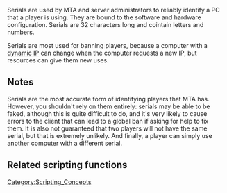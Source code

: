 Serials are used by MTA and server administrators to reliably identify a PC that a player is using. They are bound to the software and hardware configuration. Serials are 32 characters long and cointain letters and numbers.

Serials are most used for banning players, because a computer with a [dynamic IP](http://en.wikipedia.org/wiki/Dynamic_IP) can change when the computer requests a new IP, but resources can give them new uses.

Notes
-----

Serials are the most accurate form of identifying players that MTA has. However, you shouldn't rely on them entirely: serials may be able to be faked, although this is quite difficult to do, and it's very likely to cause errors to the client that can lead to a global ban if asking for help to fix them. It is also not guaranteed that two players will not have the same serial, but that is extremely unlikely. And finally, a player can simply use another computer with a different serial.

Related scripting functions
---------------------------

[Category:Scripting\_Concepts](/docs/category:scripting_concepts.md "wikilink")
